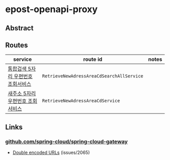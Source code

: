 # epost-openapi-proxy

## Abstract

## Routes

| service                                           | route id                                  | notes |
|---------------------------------------------------|-------------------------------------------|-------|
| [통합검색 5자리 우편번호 조회서비스][과학기술정보통신부 우정사업본부_우편번호 정보조회] | `RetrieveNewAdressAreaCdSearchAllService` |       |      
| [새주소 5자리 우편번호 조회서비스][과학기술정보통신부 우정사업본부_도로명주소조회서비스] | `RetrieveNewAdressAreaCdService`          |       |     

## Links

### [github.com/spring-cloud/spring-cloud-gateway](https://github.com/spring-cloud/spring-cloud-gateway)

* [Double encoded URLs](https://github.com/spring-cloud/spring-cloud-gateway/issues/2065) (issues/2065)

[과학기술정보통신부 우정사업본부_우편번호 정보조회]: https://www.data.go.kr/data/15056971/openapi.do

[과학기술정보통신부 우정사업본부_도로명주소조회서비스]: https://www.data.go.kr/data/15000124/openapi.do
